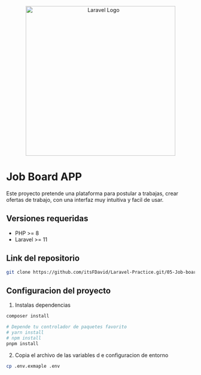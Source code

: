 <p align="center"><a href="https://laravel.com" target="_blank"><img src="https://raw.githubusercontent.com/laravel/art/master/logo-lockup/5%20SVG/2%20CMYK/1%20Full%20Color/laravel-logolockup-cmyk-red.svg" width="400" alt="Laravel Logo"></a></p>

# Job Board APP

Este proyecto pretende una plataforma para postular a trabajas, crear ofertas de trabajo, con una interfaz muy intuitiva y facil de usar.

## Versiones requeridas

-   PHP >= 8
-   Laravel >= 11

## Link del repositorio

```bash
git clone https://github.com/itsFDavid/Laravel-Practice.git/05-Job-board
```

## Configuracion del proyecto

1. Instalas dependencias

```bash
composer install

# Depende tu controlador de paquetes favorito
# yarn install
# npm install
pnpm install

```

2. Copia el archivo de las variables d e configuracion de entorno
```bash
cp .env.exmaple .env
```
